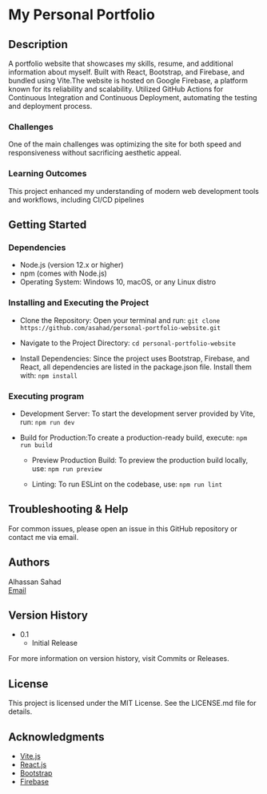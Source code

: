 # My Personal Portfolio

## Description

A portfolio website that showcases my skills, resume, and additional information
about myself. Built with React, Bootstrap, and Firebase, and bundled using
Vite.The website is hosted on Google Firebase, a platform known for its
reliability and scalability. Utilized GitHub Actions for Continuous Integration
and Continuous Deployment, automating the testing and deployment process.

### Challenges

One of the main challenges was optimizing the site for both speed and
responsiveness without sacrificing aesthetic appeal.

### Learning Outcomes

This project enhanced my understanding of modern web development tools and
workflows, including CI/CD pipelines

## Getting Started

### Dependencies

- Node.js (version 12.x or higher)
- npm (comes with Node.js)
- Operating System: Windows 10, macOS, or any Linux distro

### Installing and Executing the Project

- Clone the Repository: Open your terminal and run:
  `git clone https://github.com/asahad/personal-portfolio-website.git`

- Navigate to the Project Directory: `cd personal-portfolio-website`

- Install Dependencies: Since the project uses Bootstrap, Firebase, and React,
  all dependencies are listed in the package.json file. Install them with:
  `npm install`

### Executing program

- Development Server: To start the development server provided by Vite, run:
  `npm run dev`

- Build for Production:To create a production-ready build, execute:
  `npm run build`

  - Preview Production Build: To preview the production build locally, use:
    `npm run preview`

  - Linting: To run ESLint on the codebase, use: `npm run lint`

## Troubleshooting & Help

For common issues, please open an issue in this GitHub repository or contact me
via email.

## Authors

Alhassan Sahad  
[Email](mailto:alhassansahad24@gmail.com)

## Version History

- 0.1
  - Initial Release

For more information on version history, visit Commits or Releases.

## License

This project is licensed under the MIT License. See the LICENSE.md file for
details.

## Acknowledgments

- [Vite.js](https://vitejs.dev/)
- [React.js](https://react.dev/)
- [Bootstrap](https://getbootstrap.com/)
- [Firebase](https://firebase.google.com/)
